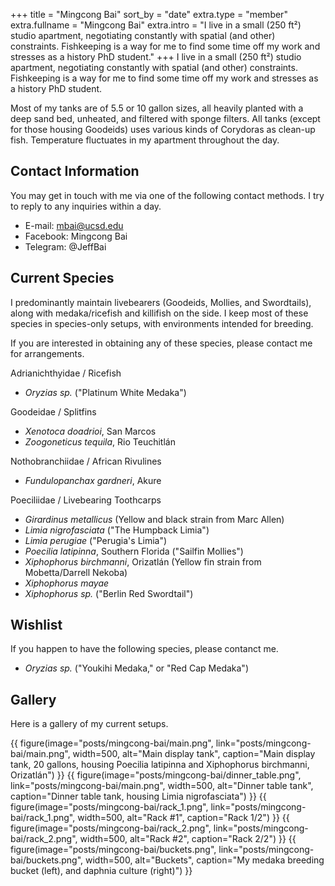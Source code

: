 +++
title = "Mingcong Bai"
sort_by = "date"
extra.type = "member"
extra.fullname = "Mingcong Bai"
extra.intro = "I live in a small (250 ft²) studio apartment, negotiating constantly with spatial (and other) constraints.  Fishkeeping is a way for me to find some time off my work and stresses as a history PhD student."
+++
I live in a small (250 ft²) studio apartment, negotiating constantly with spatial (and other) constraints.  Fishkeeping is a way for me to find some time off my work and stresses as a history PhD student.

Most of my tanks are of 5.5 or 10 gallon sizes, all heavily planted with a deep sand bed, unheated, and filtered with sponge filters. All tanks (except for those housing Goodeids) uses various kinds of Corydoras as clean-up fish. Temperature fluctuates in my apartment throughout the day.

## Contact Information

You may get in touch with me via one of the following contact methods. I try to reply to any inquiries within a day.

- E-mail: [mbai@ucsd.edu](mailto:mbai@ucsd.edu)
- Facebook: Mingcong Bai
- Telegram: @JeffBai

## Current Species

I predominantly maintain livebearers (Goodeids, Mollies, and Swordtails), along with medaka/ricefish and killifish on the side. I keep most of these species in species-only setups, with environments intended for breeding.

If you are interested in obtaining any of these species, please contact me for arrangements.

Adrianichthyidae / Ricefish

- *Oryzias sp.* ("Platinum White Medaka")

Goodeidae / Splitfins

- *Xenotoca doadrioi*, San Marcos
- *Zoogoneticus tequila*, Rio Teuchitlán

Nothobranchiidae / African Rivulines

- *Fundulopanchax gardneri*, Akure

Poeciliidae / Livebearing Toothcarps

- *Girardinus metallicus* (Yellow and black strain from Marc Allen)
- *Limia nigrofasciata* ("The Humpback Limia")
- *Limia perugiae* ("Perugia's Limia")
- *Poecilia latipinna*, Southern Florida ("Sailfin Mollies")
- *Xiphophorus birchmanni*, Orizatlán (Yellow fin strain from Mobetta/Darrell Nekoba)
- *Xiphophorus mayae*
- *Xiphophorus sp.* ("Berlin Red Swordtail")

## Wishlist

If you happen to have the following species, please contanct me.

- *Oryzias sp.* ("Youkihi Medaka," or "Red Cap Medaka")

## Gallery

Here is a gallery of my current setups.

{{ figure(image="posts/mingcong-bai/main.png", link="posts/mingcong-bai/main.png", width=500, alt="Main display tank", caption="Main display tank, 20 gallons, housing Poecilia latipinna and Xiphophorus birchmanni, Orizatlán") }}
{{ figure(image="posts/mingcong-bai/dinner_table.png", link="posts/mingcong-bai/main.png", width=500, alt="Dinner table tank", caption="Dinner table tank, housing Limia nigrofasciata") }}
{{ figure(image="posts/mingcong-bai/rack_1.png", link="posts/mingcong-bai/rack_1.png", width=500, alt="Rack #1", caption="Rack 1/2") }}
{{ figure(image="posts/mingcong-bai/rack_2.png", link="posts/mingcong-bai/rack_2.png", width=500, alt="Rack #2", caption="Rack 2/2") }}
{{ figure(image="posts/mingcong-bai/buckets.png", link="posts/mingcong-bai/buckets.png", width=500, alt="Buckets", caption="My medaka breeding bucket (left), and daphnia culture (right)") }}